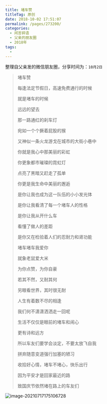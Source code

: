```yaml
---
title: 堵车赞
titleTag: 原创
date: 2018-10-02 17:51:07
permalink: /pages/273200/
categories:
  - 闲言碎语
  - 父亲的朋友圈
  - 2018年
tags:
  - 
---
```

整理自父亲发的微信朋友圈，分享时间为：`10月2日`

> 堵车赞
>
> 
>
> 每逢法定节假日，高速免费通行的时候
>
> 就是堵车的时候
>
> 远远的望去
>
> 那一路通红的刹车灯
>
> 宛如一个个撅着屁股的猴
>
> 又神似一条火龙游戈在城市的大街小巷中
>
> 你就是我心中那美丽的彩虹
>
> 你更象都市璀璨的霓虹灯
>
> 点亮了黑暗又赶走了孤单
>
> 你更是我生命中美丽的邂逅
>
> 是你让我也成为这一队伍的小小发光体
>
> 是你让我看清了每一个堵车人的性格
>
> 是你让我从开什么车
>
> 看懂了做人的差距
>
> 是你又在检验着人们的忍耐力和肾功能
>
> 堵车堵车我爱你
>
> 就象老鼠爱大米
>
> 为你点赞，为你自豪
>
> 若其不然，又耐其何
>
> 另眼看世界，其时很无耐
>
> 人生有着数不尽的相逢
>
> 我们何不潇潇洒洒走一回呢
>
> 
>
> 
>
> 生活不仅仅是眼前的堵车和闹心
>
> 更有诗和远方
>
> 所以车友们要学会淡定，不要太放飞自我
>
> 拼弃随意变道强行加塞的陋习
>
> 收拾好心情，堵车不堵心，快乐出行
>
> 因为平安才是回家最近的路
>
> 
>
> 致国庆节依然堵在路上的车友们

![image-20210717175106728](http://t.eryajf.net/imgs/2021/09/903dd32255b0a705.jpg)